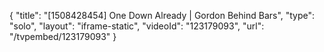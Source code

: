 {
    "title": "[1508428454] One Down Already | Gordon Behind Bars",
    "type": "solo",
    "layout": "iframe-static",
    "videoId": "123179093",
    "url": "\/tvpembed\/123179093"
}